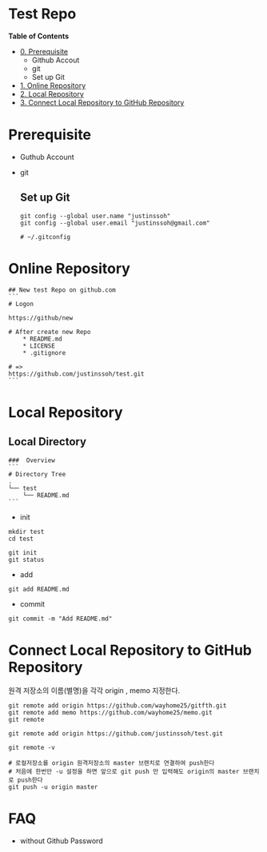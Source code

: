 Test Repo
==================================================
**Table of Contents**
* [ 0. Prerequisite ]( #prerequisite )
    - Github Accout
    - git
    - Set up Git
* [ 1. Online Repository ]( #online-repository )
* [ 2. Local Repository ]( #local-repository )
* [ 3. Connect Local Repository to GitHub Repository ]( #connect-local-repository-to-github-repository )



Prerequisite
==============================
* Guthub Account
* git

    ## Set up Git
    ```
    git config --global user.name "justinssoh"
    git config --global user.email "justinssoh@gmail.com"
    
    # ~/.gitconfig
    ```


Online Repository
==============================
    ## New test Repo on github.com
    ```
    # Logon
    
    https://github/new
    
    # After create new Repo
        * README.md
        * LICENSE
        * .gitignore
    
    # =>
    https://github.com/justinssoh/test.git
    ```



Local Repository
==============================
## Local Directory

    ###  Overview
    ```
    # Directory Tree
    .
    └── test
        └── README.md    
    ```

* init
```
mkdir test
cd test

git init
git status
```

* add
```
git add README.md

```

* commit
```
git commit -m "Add README.md"
```



Connect Local Repository to GitHub Repository
==================================================
원격 저장소의 이름(별명)을 각각 origin , memo 지정한다.
```
git remote add origin https://github.com/wayhome25/gitfth.git
git remote add memo https://github.com/wayhome25/memo.git
git remote
```


```
git remote add origin https://github.com/justinssoh/test.git

git remote -v

# 로컬저장소를 origin 원격저장소의 master 브랜치로 연결하여 push한다
# 처음에 한번만 -u 설정을 하면 앞으로 git push 만 입력해도 origin의 master 브랜치로 push한다
git push -u origin master
```



FAQ
==============================

* without Github Password 

